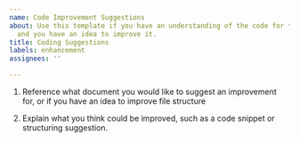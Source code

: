 ```yaml
---
name: Code Improvement Suggestions
about: Use this template if you have an understanding of the code for this project
  and you have an idea to improve it.
title: Coding Suggestions
labels: enhancement
assignees: ''

---
```


1. Reference what document you would like to suggest an improvement for, or if you have an idea to improve file structure

2. Explain what you think could be improved, such as a code snippet or structuring suggestion.
